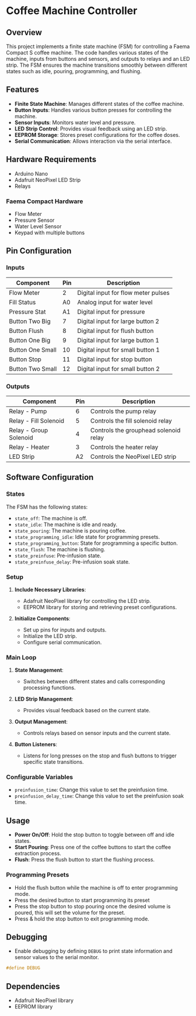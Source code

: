# Coffee Machine Controller

## Overview

This project implements a finite state machine (FSM) for controlling a Faema Compact S coffee machine. The code handles various states of the machine, inputs from buttons and sensors, and outputs to relays and an LED strip. The FSM ensures the machine transitions smoothly between different states such as idle, pouring, programming, and flushing.

## Features

- **Finite State Machine**: Manages different states of the coffee machine.
- **Button Inputs**: Handles various button presses for controlling the machine.
- **Sensor Inputs**: Monitors water level and pressure.
- **LED Strip Control**: Provides visual feedback using an LED strip.
- **EEPROM Storage**: Stores preset configurations for the coffee doses.
- **Serial Communication**: Allows interaction via the serial interface.

## Hardware Requirements

- Arduino Nano
- Adafruit NeoPixel LED Strip
- Relays

### Faema Compact Hardware
- Flow Meter
- Pressure Sensor
- Water Level Sensor
- Keypad with multiple buttons

## Pin Configuration

### Inputs

| Component         | Pin  | Description                |
|-------------------|------|----------------------------|
| Flow Meter        | 2    | Digital input for flow meter pulses |
| Fill Status       | A0   | Analog input for water level |
| Pressure Stat     | A1   | Digital input for pressure |
| Button Two Big    | 7    | Digital input for large button 2 |
| Button Flush      | 8    | Digital input for flush button |
| Button One Big    | 9    | Digital input for large button 1 |
| Button One Small  | 10   | Digital input for small button 1 |
| Button Stop       | 11   | Digital input for stop button |
| Button Two Small  | 12   | Digital input for small button 2 |

### Outputs

| Component                | Pin  | Description              |
|--------------------------|------|--------------------------|
| Relay - Pump             | 6    | Controls the pump relay  |
| Relay - Fill Solenoid    | 5    | Controls the fill solenoid relay |
| Relay - Group Solenoid   | 4    | Controls the grouphead solenoid relay |
| Relay - Heater           | 3    | Controls the heater relay |
| LED Strip                | A2   | Controls the NeoPixel LED strip |

## Software Configuration

### States

The FSM has the following states:

- `state_off`: The machine is off.
- `state_idle`: The machine is idle and ready.
- `state_pouring`: The machine is pouring coffee.
- `state_programming_idle`: Idle state for programming presets.
- `state_programming_button`: State for programming a specific button.
- `state_flush`: The machine is flushing.
- `state_preinfuse`: Pre-infusion state.
- `state_preinfuse_delay`: Pre-infusion soak state.

### Setup

1. **Include Necessary Libraries**:
   - Adafruit NeoPixel library for controlling the LED strip.
   - EEPROM library for storing and retrieving preset configurations.

2. **Initialize Components**:
   - Set up pins for inputs and outputs.
   - Initialize the LED strip.
   - Configure serial communication.

### Main Loop

1. **State Management**: 
   - Switches between different states and calls corresponding processing functions.

2. **LED Strip Management**:
   - Provides visual feedback based on the current state.

3. **Output Management**:
   - Controls relays based on sensor inputs and the current state.

4. **Button Listeners**:
   - Listens for long presses on the stop and flush buttons to trigger specific state transitions.

### Configurable Variables

- `preinfusion_time`: Change this value to set the preinfusion time.
- `preinfusion_delay_time`: Change this value to set the preinfusion soak time.

## Usage

- **Power On/Off**: Hold the stop button to toggle between off and idle states.
- **Start Pouring**: Press one of the coffee buttons to start the coffee extraction process.
- **Flush**: Press the flush button to start the flushing process.

### Programming Presets
- Hold the flush button while the machine is off to enter programming mode.
- Press the desired button to start programming its preset
- Press the stop button to stop pouring once the desired volume is poured, this will set the volume for the preset.
- Press & hold the stop button to exit programming mode.

## Debugging

- Enable debugging by defining `DEBUG` to print state information and sensor values to the serial monitor.

```cpp
#define DEBUG
```

## Dependencies

- Adafruit NeoPixel library
- EEPROM library
